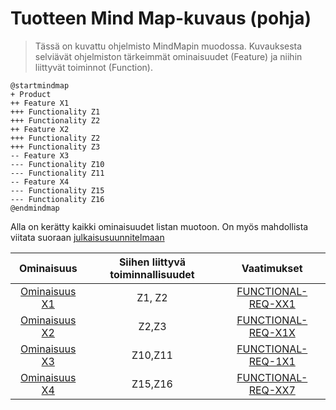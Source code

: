 # Tuotteen Mind Map-kuvaus (pohja)

>Tässä on kuvattu ohjelmisto MindMapin muodossa. Kuvauksesta selviävät ohjelmiston tärkeimmät ominaisuudet (Feature) ja niihin liittyvät toiminnot (Function).

```plantuml
@startmindmap
+ Product
++ Feature X1
+++ Functionality Z1
+++ Functionality Z2
++ Feature X2
+++ Functionality Z2
+++ Functionality Z3
-- Feature X3
--- Functionality Z10
--- Functionality Z11
-- Feature X4
--- Functionality Z15
--- Functionality Z16
@endmindmap
```

Alla on kerätty kaikki ominaisuudet listan muotoon. On myös mahdollista viitata suoraan [julkaisusuunnitelmaan](../40-Julkaisusuunnittelu/julkaisusuunnitelma.md)

| Ominaisuus | Siihen liittyvä toiminnallisuudet | Vaatimukset | 
|:-:|:-:|:-:|
| [Ominaisuus X1](pohjat/pohja-ominaisuus.md)| Z1, Z2| [FUNCTIONAL-REQ-XX1]() |
| [Ominaisuus X2](pohjat/pohja-ominaisuus.md)| Z2,Z3  | [FUNCTIONAL-REQ-X1X]() |
| [Ominaisuus X3](pohjat/pohja-ominaisuus.md)| Z10,Z11| [FUNCTIONAL-REQ-1X1]()  |
| [Ominaisuus X4](pohjat/pohja-ominaisuus.md)| Z15,Z16| [FUNCTIONAL-REQ-XX7]()  |
